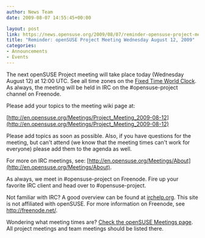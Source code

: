```yaml
---
author: News Team
date: 2009-08-07 14:55:45+00:00

layout: post
link: https://news.opensuse.org/2009/08/07/reminder-opensuse-project-meeting-wednesday-august-12-2009/
title: "Reminder: openSUSE Project Meeting Wednesday August 12, 2009"
categories:
- Announcements
- Events
---
```



The next openSUSE Project meeting will take place today (Wednesday August 12) at 12:00 UTC. See all time zones on the [Fixed Time World Clock](http://is.gd/26uKE). As always, the meeting will be held in IRC on the #opensuse-project channel on Freenode.





Please add your topics to the meeting wiki page at:





[http://en.opensuse.org/Meetings/Project_Meeting_2009-08-12](http://en.opensuse.org/Meetings/Project_Meeting_2009-08-12)





Please add topics as soon as possible. Also, if you have questions for the meeting, but can't attend (we know that the meeting times can't work for everyone) please add them to the agenda as well.





For more on IRC meetings, see: [http://en.opensuse.org/Meetings/About](http://en.opensuse.org/Meetings/About).





As always, we meet in #opensuse-project on Freenode. Fire up your favorite IRC client and head over to #opensuse-project.





Not familiar with IRC? A good overview can be found at [irchelp.org](http://www.irchelp.org/). This site is not affiliated with openSUSE. For more information on Freenode, see http://freenode.net/.





Wondering what meeting times are? [Check the openSUSE Meetings page](http://en.opensuse.org/Meetings). All project meetings and team meetings should be listed there.

		
